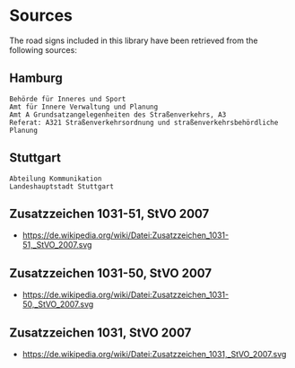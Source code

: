 # Sources

The road signs included in this library have been retrieved from the following sources:

## Hamburg

```
Behörde für Inneres und Sport
Amt für Innere Verwaltung und Planung
Amt A Grundsatzangelegenheiten des Straßenverkehrs, A3
Referat: A321 Straßenverkehrsordnung und straßenverkehrsbehördliche Planung
```

## Stuttgart

```
Abteilung Kommunikation
Landeshauptstadt Stuttgart
```

## Zusatzzeichen 1031-51, StVO 2007

- https://de.wikipedia.org/wiki/Datei:Zusatzzeichen_1031-51,_StVO_2007.svg

## Zusatzzeichen 1031-50, StVO 2007

- https://de.wikipedia.org/wiki/Datei:Zusatzzeichen_1031-50,_StVO_2007.svg

## Zusatzzeichen 1031, StVO 2007

- https://de.wikipedia.org/wiki/Datei:Zusatzzeichen_1031,_StVO_2007.svg
